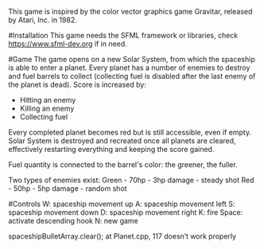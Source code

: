 This game is inspired by the color vector graphics game Gravitar, released by Atari, Inc. in 1982.

#Installation
This game needs the SFML framework or libraries, check https://www.sfml-dev.org if in need.

#Game
The game opens on a new Solar System, from which the spaceship is able to enter a planet. Every planet has a number of enemies to destroy and fuel barrels to collect (collecting fuel is disabled after the last enemy of the planet is dead).
Score is increased by:
- Hitting an enemy
- Killing an enemy
- Collecting fuel

Every completed planet becomes red but is still accessible, even if empty.
Solar System is destroyed and recreated once all planets are cleared, effectively restarting everything and keeping the score gained.

Fuel quantity is connected to the barrel's color: the greener, the fuller.

Two types of enemies exist:
Green 	- 70hp 	- 3hp damage 	- steady shot
Red 	- 50hp 	- 5hp damage 	- random shot

#Controls
W: 	spaceship movement up
A: 	spaceship movement left
S: 	spaceship movement down
D: 	spaceship movement right
K: 	fire
Space:	activate descending hook
N: 	new game


spaceshipBulletArray.clear(); at Planet.cpp, 117 doesn’t work properly